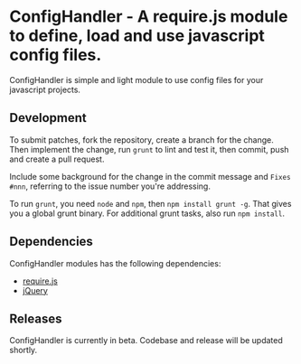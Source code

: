 # ConfigHandler - A require.js module to define, load and use javascript config files.

ConfigHandler is simple and light module to use config files for your javascript projects.

## Development

To submit patches, fork the repository, create a branch for the change. Then implement
the change, run `grunt` to lint and test it, then commit, push and create a pull request.

Include some background for the change in the commit message and `Fixes #nnn`, referring
to the issue number you're addressing.

To run `grunt`, you need `node` and `npm`, then `npm install grunt -g`. That gives you a global
grunt binary. For additional grunt tasks, also run `npm install`.

## Dependencies

ConfigHandler modules has the following dependencies:

* [require.js](http://requirejs.org/)
* [jQuery](http://jquery.com/)

## Releases

ConfigHandler is currently in beta. Codebase and release will be updated shortly.
